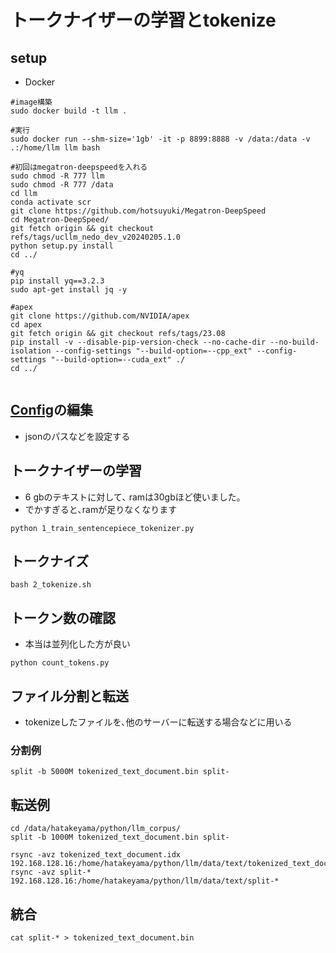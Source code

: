 # トークナイザーの学習とtokenize

## setup
- Docker
~~~
#image構築
sudo docker build -t llm .

#実行
sudo docker run --shm-size='1gb' -it -p 8899:8888 -v /data:/data -v .:/home/llm llm bash 

#初回はmegatron-deepspeedを入れる
sudo chmod -R 777 llm
sudo chmod -R 777 /data
cd llm
conda activate scr
git clone https://github.com/hotsuyuki/Megatron-DeepSpeed
cd Megatron-DeepSpeed/
git fetch origin && git checkout refs/tags/ucllm_nedo_dev_v20240205.1.0
python setup.py install
cd ../

#yq
pip install yq==3.2.3
sudo apt-get install jq -y

#apex
git clone https://github.com/NVIDIA/apex
cd apex
git fetch origin && git checkout refs/tags/23.08
pip install -v --disable-pip-version-check --no-cache-dir --no-build-isolation --config-settings "--build-option=--cpp_ext" --config-settings "--build-option=--cuda_ext" ./
cd ../


~~~

## [Config](./config.yaml)の編集
- jsonのパスなどを設定する

## トークナイザーの学習
- 6 gbのテキストに対して､ ramは30gbほど使いました｡
- でかすぎると､ramが足りなくなります
~~~
python 1_train_sentencepiece_tokenizer.py
~~~

## トークナイズ
~~~
bash 2_tokenize.sh
~~~


## トークン数の確認
- 本当は並列化した方が良い
~~~
python count_tokens.py
~~~


## ファイル分割と転送
- tokenizeしたファイルを､他のサーバーに転送する場合などに用いる

### 分割例
~~~
split -b 5000M tokenized_text_document.bin split-
~~~

## 転送例
~~~
cd /data/hatakeyama/python/llm_corpus/
split -b 1000M tokenized_text_document.bin split-

rsync -avz tokenized_text_document.idx 192.168.128.16:/home/hatakeyama/python/llm/data/text/tokenized_text_document.idx
rsync -avz split-* 192.168.128.16:/home/hatakeyama/python/llm/data/text/split-*
~~~

## 統合
~~~
cat split-* > tokenized_text_document.bin
~~~

